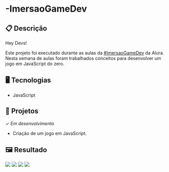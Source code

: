 # -ImersaoGameDev

## 📋 Descrição
Hey Devs!

Este projeto foi executado durante as aulas da [#ImersaoGameDev](https://www.alura.com.br/imersao-gamedev-javascript) da Alura. Nesta semana de aulas foram trabalhados conceitos para desenvolver um jogo em JavaScript do zero.

## 🖥️ Tecnologias

- JavaScript

## 🎨 Projetos
*✓ Em desenvolvimento*

- Criação de um jogo em JavaScript.

## 🖼️ Resultado

![](https://github.com/luisabianca/imersaogamedev/tree/gh-pages/imagens/projeto01.png) ![](https://github.com/luisabianca/imersaogamedev/tree/gh-pages/imagens/projeto02.png) ![](https://github.com/luisabianca/imersaogamedev/tree/gh-pages/imagens/projeto03.png) ![](https://github.com/luisabianca/imersaogamedev/tree/gh-pages/imagens/projeto04.png)